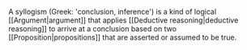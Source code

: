 A syllogism (Greek: 'conclusion, inference') is a kind of logical [[Argument|argument]] that applies [[Deductive reasoning|deductive reasoning]] to arrive at a conclusion based on two [[Proposition|propositions]] that are asserted or assumed to be true.